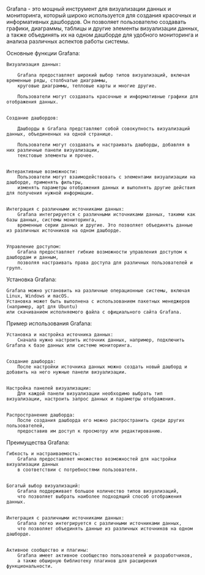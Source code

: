 Grafana - это мощный инструмент для визуализации данных и мониторинга, который широко используется 
для создания красочных и информативных дашбордов. Он позволяет пользователю создавать графики, диаграммы, таблицы 
и другие элементы визуализации данных, а также объединять их на одном дашборде 
для удобного мониторинга и анализа различных аспектов работы системы.


Основные функции Grafana:

    Визуализация данных:

        Grafana предоставляет широкий выбор типов визуализаций, включая временные ряды, столбчатые диаграммы, 
        круговые диаграммы, тепловые карты и многие другие. 

        Пользователи могут создавать красочные и информативные графики для отображения данных.


    Создание дашбордов:

        Дашборды в Grafana представляют собой совокупность визуализаций данных, объединенных на одной странице.

        Пользователи могут создавать и настраивать дашборды, добавляя в них различные панели визуализации, 
        текстовые элементы и прочее.


    Интерактивные возможности:
        Пользователи могут взаимодействовать с элементами визуализации на дашборде, применять фильтры, 
        изменять параметры отображения данных и выполнять другие действия для получения нужной информации.


    Интеграция с различными источниками данных:
        Grafana интегрируется с различными источниками данных, такими как базы данных, системы мониторинга, 
        временные серии данных и другие. Это позволяет объединять данные из различных источников на одном дашборде.


    Управление доступом:
        Grafana предоставляет гибкие возможности управления доступом к дашбордам и данным, 
        позволяя настраивать права доступа для различных пользователей и групп.


Установка Grafana:

    Grafana можно установить на различные операционные системы, включая Linux, Windows и macOS. 
    Установка может быть выполнена с использованием пакетных менеджеров (например, apt для Ubuntu) 
    или скачиванием исполняемого файла с официального сайта Grafana.


Пример использования Grafana:

    Установка и настройка источника данных:
        Сначала нужно настроить источник данных, например, подключить Grafana к базе данных или системе мониторинга.


    Создание дашборда:
        После настройки источника данных можно создать новый дашборд и добавить на него нужные панели визуализации.


    Настройка панелей визуализации:
        Для каждой панели визуализации необходимо выбрать тип визуализации, настроить запрос данных и параметры отображения.


    Распространение дашборда:
        После создания дашборда его можно распространить среди других пользователей, 
        предоставив им доступ к просмотру или редактированию.


Преимущества Grafana:

    Гибкость и настраиваемость:
        Grafana предоставляет множество возможностей для настройки визуализации данных
        в соответствии с потребностями пользователя.


    Богатый выбор визуализаций:
        Grafana поддерживает большое количество типов визуализаций, 
        что позволяет выбрать наиболее подходящий способ отображения данных.


    Интеграция с различными источниками данных:
        Grafana легко интегрируется с различными источниками данных, 
        что позволяет объединять данные из различных источников на одном дашборде.


    Активное сообщество и плагины:
        Grafana имеет активное сообщество пользователей и разработчиков, 
        а также обширную библиотеку плагинов для расширения функциональности.
